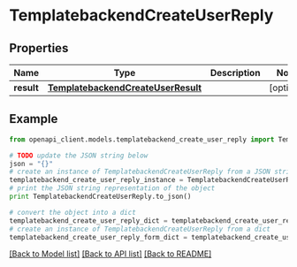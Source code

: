 # TemplatebackendCreateUserReply


## Properties

Name | Type | Description | Notes
------------ | ------------- | ------------- | -------------
**result** | [**TemplatebackendCreateUserResult**](TemplatebackendCreateUserResult.md) |  | [optional] 

## Example

```python
from openapi_client.models.templatebackend_create_user_reply import TemplatebackendCreateUserReply

# TODO update the JSON string below
json = "{}"
# create an instance of TemplatebackendCreateUserReply from a JSON string
templatebackend_create_user_reply_instance = TemplatebackendCreateUserReply.from_json(json)
# print the JSON string representation of the object
print TemplatebackendCreateUserReply.to_json()

# convert the object into a dict
templatebackend_create_user_reply_dict = templatebackend_create_user_reply_instance.to_dict()
# create an instance of TemplatebackendCreateUserReply from a dict
templatebackend_create_user_reply_form_dict = templatebackend_create_user_reply.from_dict(templatebackend_create_user_reply_dict)
```
[[Back to Model list]](../README.md#documentation-for-models) [[Back to API list]](../README.md#documentation-for-api-endpoints) [[Back to README]](../README.md)


